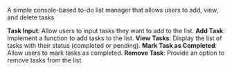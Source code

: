 A simple console-based to-do list manager that allows users to add, view, and delete tasks

**Task Input**: Allow users to input tasks they want to add to the list.
**Add Task**: Implement a function to add tasks to the list.
**View Tasks**: Display the list of tasks with their status (completed or pending).
**Mark Task as Completed**: Allow users to mark tasks as completed.
**Remove Task**: Provide an option to remove tasks from the list.
